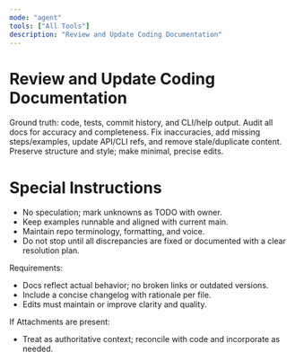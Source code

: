 ```yaml
---
mode: "agent"
tools: ["All Tools"]
description: "Review and Update Coding Documentation"
---
```


# Review and Update Coding Documentation

Ground truth: code, tests, commit history, and CLI/help output. Audit all docs for accuracy and completeness. Fix inaccuracies, add missing steps/examples, update API/CLI refs, and remove stale/duplicate content. Preserve structure and style; make minimal, precise edits.

# Special Instructions

- No speculation; mark unknowns as TODO with owner.
- Keep examples runnable and aligned with current main.
- Maintain repo terminology, formatting, and voice.
- Do not stop until all discrepancies are fixed or documented with a clear resolution plan.

Requirements:

- Docs reflect actual behavior; no broken links or outdated versions.
- Include a concise changelog with rationale per file.
- Edits must maintain or improve clarity and quality.

If Attachments are present:

- Treat as authoritative context; reconcile with code and incorporate as needed.
